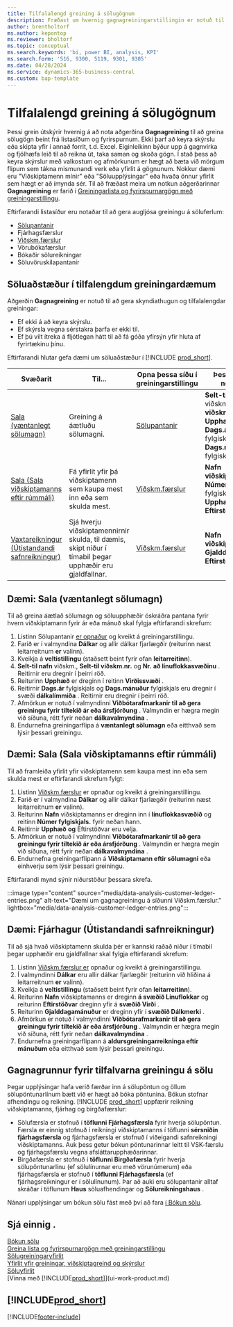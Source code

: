 ```yaml
---
title: Tilfalalengd greining á sölugögnum
description: Fræðast um hvernig gagnagreiningarstillingin er notuð til að greina sölugögn.
author: brentholtorf
ms.author: kepontop
ms.reviewer: bholtorf
ms.topic: conceptual
ms.search.keywords: 'bi, power BI, analysis, KPI'
ms.search.form: '516, 9300, 5119, 9301, 9305'
ms.date: 04/28/2024
ms.service: dynamics-365-business-central
ms.custom: bap-template
---
```


# <a name="ad-hoc-analysis-of-sales-data"></a>Tilfalalengd greining á sölugögnum

Þessi grein útskýrir hvernig á að nota aðgerðina **Gagnagreining** til að greina sölugögn beint frá listasíðum og fyrirspurnum. Ekki þarf að keyra skýrslu eða skipta yfir í annað forrit, t.d. Excel. Eiginleikinn býður upp á gagnvirka og fjölhæfa leið til að reikna út, taka saman og skoða gögn. Í stað þess að keyra skýrslur með valkostum og afmörkunum er hægt að bæta við mörgum flipum sem tákna mismunandi verk eða yfirlit á gögnunum. Nokkur dæmi eru "Viðskiptamenn mínir" eða "Söluupplýsingar" eða hvaða önnur yfirlit sem hægt er að ímynda sér. Til að fræðast meira um notkun aðgerðarinnar **Gagnagreining** er farið í [Greiningarlista og fyrirspurnargögn með greiningarstillingu](analysis-mode.md).

Eftirfarandi listasíður eru notaðar til að gera augljósa greiningu á söluferlum:

- [Sölupantanir](https://businesscentral.dynamics.com/?page=9305)
- Fjárhagsfærslur
- [Viðskm.færslur](https://businesscentral.dynamics.com/?page=25)
- Vörubókafærslur
- Bókaðir sölureikningar
- Söluvöruskilapantanir

## <a name="sales-ad-hoc-analysis-scenarios"></a>Söluaðstæður í tilfalengdum greiningardæmum

Aðgerðin **Gagnagreining** er notuð til að gera skyndiathugun og tilfalalengdar greiningar:

- Ef ekki á að keyra skýrslu.
- Ef skýrsla vegna sérstakra þarfa er ekki til.
- Ef þú vilt ítreka á fljótlegan hátt til að fá góða yfirsýn yfir hluta af fyrirtækinu þínu.

Eftirfarandi hlutar gefa dæmi um söluaðstæður í [!INCLUDE [prod_short](includes/prod_short.md)].

| Svæðarit | Til... | Opna þessa síðu í greiningarstillingu | Þessir reitir notaðir |
| ---- | ----- | ------------------------------- |------------------- |
| [Sala (væntanlegt sölumagn)](#example-sales-expected-sales-volume) | Greining á áætluðu sölumagni. | [Sölupantanir](https://businesscentral.dynamics.com/?page=9305) | **Selt-til nafn** viðskm., **Selt-til viðskm.nr.**, **Nr.** , **Upphæð**, **Dags.ár** fylgiskjals og **Dags.mánuður** fylgiskjals. |
| [Sala (Sala viðskiptamanns eftir rúmmáli)](#example-sales-customer-sales-by-volume) | Fá yfirlit yfir þá viðskiptamenn sem kaupa mest inn eða sem skulda mest. | [Viðskm.færslur](https://businesscentral.dynamics.com/?page=25) | **Nafn viðskiptamanns, Númer** fylgiskjals, **Upphæð** og **Eftirstöðvar**. **·** |
| [Vaxtareikningur (Útistandandi safnreikningur)](#example-finance-accounts-receivables) | Sjá hverju viðskiptamennirnir skulda, til dæmis, skipt niður í tímabil þegar upphæðir eru gjaldfallnar. | [Viðskm.færslur](https://businesscentral.dynamics.com/?page=25) | **Nafn viðskiptamanns**, **Gjalddagi** og **Eftirstöðvar**. |

## <a name="example-sales-expected-sales-volume"></a>Dæmi: Sala (væntanlegt sölumagn)

Til að greina áætlað sölumagn og söluupphæðir óskráðra pantana fyrir hvern viðskiptamann fyrir ár eða mánuð skal fylgja eftirfarandi skrefum:

1. Listinn Sölupantanir [er opnaður](https://businesscentral.dynamics.com/?page=9305) og kveikt á greiningarstillingu.
1. Farið er í valmyndina **Dálkar** og allir dálkar fjarlægðir (reiturinn næst leitarreitnum **er** valinn).
1. Kveikja á **veltistillingu** (staðsett beint fyrir ofan **leitarreitinn**).
1.  **Selt-til nafn** viðskm., **Selt-til viðskm.nr.** og **Nr.**  **að línuflokkasvæðinu** . Reitirnir eru dregnir í þeirri röð.
1. Reiturinn **Upphæð** er dreginn í reitinn **Virðissvæði** .
1. Reitirnir **Dags.ár** fylgiskjals og **Dags.mánuður** fylgiskjals eru dregnir í svæði **dálkalímmiða** . Reitirnir eru dregnir í þeirri röð.
1. Afmörkun er notuð í valmyndinni **Viðbótarafmarkanir til að gera greiningu fyrir tiltekið ár eða ársfjórðung** . Valmyndin er hægra megin við síðuna, rétt fyrir neðan **dálkavalmyndina** .
1. Endurnefna greiningarflipa á **væntanlegt sölumagn** eða eitthvað sem lýsir þessari greiningu.

## <a name="example-sales-customer-sales-by-volume"></a>Dæmi: Sala (Sala viðskiptamanns eftir rúmmáli)

Til að framleiða yfirlit yfir viðskiptamenn sem kaupa mest inn eða sem skulda mest er eftirfarandi skrefum fylgt:

1. Listinn [Viðskm.færslur](https://businesscentral.dynamics.com/?page=25) er opnaður og kveikt á greiningarstillingu.
1. Farið er í valmyndina **Dálkar** og allir dálkar fjarlægðir (reiturinn næst leitarreitnum **er** valinn).
1. Reiturinn **Nafn** viðskiptamanns er dreginn inn í **línuflokkasvæðið** og reitinn **Númer fylgiskjals.** fyrir neðan hann.
1. Reitirnir **Upphæð**  **og** Eftirstöðvar eru velja.
1. Afmörkun er notuð í valmyndinni **Viðbótarafmarkanir til að gera greiningu fyrir tiltekið ár eða ársfjórðung** . Valmyndin er hægra megin við síðuna, rétt fyrir neðan **dálkavalmyndina** .
1. Endurnefna greiningarflipann á **Viðskiptamann eftir sölumagni** eða einhverju sem lýsir þessari greiningu.

Eftirfarandi mynd sýnir niðurstöður þessara skrefa.

:::image type="content" source="media/data-analysis-customer-ledger-entries.png" alt-text="Dæmi um gagnagreiningu á síðunni Viðskm.færslur." lightbox="media/data-analysis-customer-ledger-entries.png":::

## <a name="example-finance-accounts-receivables"></a>Dæmi: Fjárhagur (Útistandandi safnreikningur)

Til að sjá hvað viðskiptamenn skulda þér er kannski raðað niður í tímabil þegar upphæðir eru gjaldfallnar skal fylgja eftirfarandi skrefum:

1. Listinn [Viðskm.færslur er](https://businesscentral.dynamics.com/?page=25) opnaður og kveikt á greiningarstillingu.
1. Í valmyndinni **Dálkar** eru allir dálkar fjarlægðir (reiturinn við hliðina á leitarreitnum **er** valinn).
1. Kveikja á **veltistillingu** (staðsett beint fyrir ofan **leitarreitinn**).
1. Reiturinn **Nafn** viðskiptamanns er dreginn **á svæðið Línuflokkar** og reiturinn **Eftirstöðvar** dreginn yfir á **svæðið Virði** .
1. Reiturinn **Gjalddagamánuður** er dreginn yfir í **svæðið Dálkmerki** .
1. Afmörkun er notuð í valmyndinni **Viðbótarafmarkanir til að gera greiningu fyrir tiltekið ár eða ársfjórðung** . Valmyndin er hægra megin við síðuna, rétt fyrir neðan **dálkavalmyndina** .
1. Endurnefna greiningarflipann á **aldursgreiningarreikninga eftir mánuðum** eða eitthvað sem lýsir þessari greiningu.

## <a name="data-foundation-for-ad-hoc-analysis-on-sales"></a>Gagnagrunnur fyrir tilfalvarna greiningu á sölu

Þegar upplýsingar hafa verið færðar inn á sölupöntun og öllum sölupöntunarlínum bætt við er hægt að bóka pöntunina. Bókun stofnar afhendingu og reikning. [!INCLUDE [prod_short](includes/prod_short.md)] uppfærir reikning viðskiptamanns, fjárhag og birgðafærslur:

- Sölufærsla er stofnuð í **töflunni Fjárhagsfærsla** fyrir hverja sölupöntun. Færsla er einnig stofnuð í reikningi viðskiptamanns í töflunni **sérsniðin fjárhagsfærsla** og fjárhagsfærsla er stofnuð í viðeigandi safnreikningi viðskiptamanns. Auk þess getur bókun pöntunarinnar leitt til VSK-færslu og fjárhagsfærslu vegna afsláttarupphæðarinnar.
- Birgðafærsla er stofnuð í **töflunni Birgðafærsla** fyrir hverja sölupöntunarlínu (ef sölulínurnar eru með vörunúmerum) eða fjárhagsfærsla er stofnuð í **töflunni Fjárhagsfærsla** (ef fjárhagsreikningur er í sölulínunum). Þar að auki eru sölupantanir alltaf skráðar í töflunum **Haus** söluafhendingar og **Sölureikningshaus** .

Nánari upplýsingar um bókun sölu fást með því að fara [í Bókun sölu](ui-post-sales.md).

## <a name="see-also"></a>Sjá einnig .

[Bókun sölu](ui-post-sales.md)  
[Greina lista og fyrirspurnargögn með greiningarstillingu](analysis-mode.md)  
[Sölugreiningaryfirlit](sales-analytics-overview.md)  
[Yfirlit yfir greiningar, viðskiptagreind og skýrslur](reports-bi-reporting.md)  
[Söluyfirlit](sales-manage-sales.md)  
[Vinna með [!INCLUDE[prod_short](includes/prod_short.md)]](ui-work-product.md)  

## [!INCLUDE[prod_short](includes/free_trial_md.md)]  

[!INCLUDE[footer-include](includes/footer-banner.md)]
